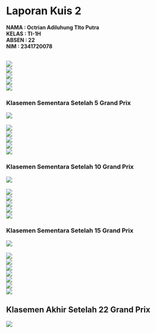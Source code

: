 # Laporan Kuis 2
<b>NAMA : Octrian Adiluhung TIto Putra<b><br>
<b>KELAS : TI-1H<b><br>
<b>ABSEN : 22<b><br>
<b>NIM : 2341720078<b><br>
<br>

<img src="1.png">
<br>
<img src="2.png">
<br>
<img src="3.png">
<br>
<img src="4.png">
<br>
<img src="5.png">
<br>

### Klasemen Sementara Setelah 5 Grand Prix
<img src="peek1.png">
<br>
<br>
<img src="6.png">
<br>
<img src="7.png">
<br>
<img src="8.png">
<br>
<img src="9.png">
<br>
<img src="10.png">
<br>

### Klasemen Sementara Setelah 10 Grand Prix
<img src="peek2.png">
<br>
<br>
<img src="11.png">
<br>
<img src="12.png">
<br>
<img src="13.png">
<br>
<img src="14.png">
<br>
<img src="15.png">
<br>

### Klasemen Sementara Setelah 15 Grand Prix
<img src="peek3.png">
<br>
<br>
<img src="16.png">
<br>
<img src="17.png">
<br>
<img src="18.png">
<br>
<img src="19.png">
<br>
<img src="20.png">
<br>
<img src="21.png">
<br>
<img src="22.png">
<br>

## Klasemen Akhir Setelah 22 Grand Prix
<img src="peek4.png">
<br>
<br>